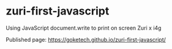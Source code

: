 # zuri-first-javascript
Using JavaScript document.write to print on screen
Zuri x i4g

Published page:
https://goketech.github.io/zuri-first-javascript/
